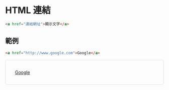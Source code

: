 # HTML 連結

```html
<a href="連結網址">顯示文字</a>
```

## 範例
```html
<a href="http://www.google.com">Google</a>
```
<div style="border: 1px solid #ddd; padding: 30px; border-radius: 6px;">
<a href="http://www.google.com">Google</a>
</div>